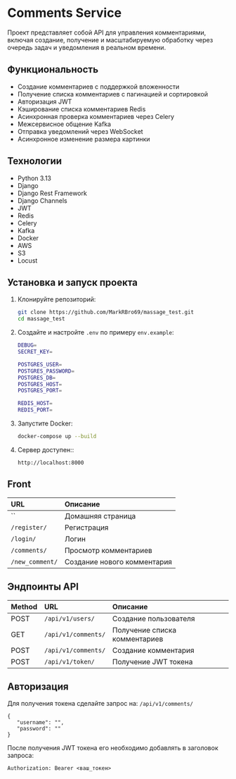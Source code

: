 # Comments Service

Проект представляет собой API для управления комментариями, включая создание, получение и масштабируемую обработку через очередь задач и уведомления в реальном времени.

## Функциональность

- Создание комментариев с поддержкой вложенности
- Получение списка комментариев с пагинацией и сортировкой
- Авторизация JWT
- Кэширование списка комментариев Redis
- Асинхронная проверка комментариев через Celery
- Межсервисное общение Kafka
- Отправка уведомлений через WebSocket
- Асинхронное изменение размера картинки

## Технологии

- Python 3.13
- Django
- Django Rest Framework
- Django Channels
- JWT
- Redis
- Celery
- Kafka
- Docker
- AWS
- S3
- Locust

## Установка и запуск проекта

1. Клонируйте репозиторий:

    ```bash
    git clone https://github.com/MarkRBro69/massage_test.git
    cd massage_test
    ```
2. Создайте и настройте `.env` по примеру `env.example`:

    ```bash
    DEBUG=
    SECRET_KEY=
   
    POSTGRES_USER=
    POSTGRES_PASSWORD=
    POSTGRES_DB=
    POSTGRES_HOST=
    POSTGRES_PORT=
   
    REDIS_HOST=
    REDIS_PORT=
    ```
   
3. Запустите Docker:

    ```bash
    docker-compose up --build
    ```
   
4. Сервер доступен::

    ```bash~~~~~~~~~~~~
    http://localhost:8000
    ```
## Front

| URL             | Описание                    |
|:----------------|:----------------------------|
| ``              | Домашняя страница           |
| `/register/`    | Регистрация                 |
| `/login/`       | Логин                       |
| `/comments/`    | Просмотр комментариев       |
| `/new_comment/` | Создание нового комментария |

## Эндпоинты API

| Method | URL                 | Описание                      |
|:------|:--------------------|:------------------------------|
| POST | `/api/v1/users/`    | Создание пользователя         |
| GET | `/api/v1/comments/` | Получение списка комментариев |
| POST | `/api/v1/comments/` | Создание комментария          |
| POST | `/api/v1/token/`    | Получение JWT токена          |

## Авторизация

Для получения токена сделайте запрос на:
`/api/v1/comments/`
```
{
   "username": "",
   "password": ""
}
```

После получения JWT токена его необходимо добавлять в заголовок запроса:

```http
Authorization: Bearer <ваш_токен>